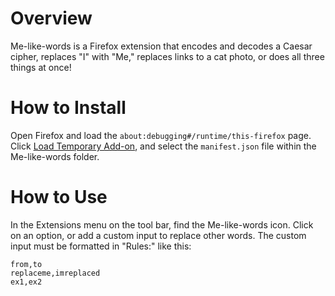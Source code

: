 # Overview

Me-like-words is a Firefox extension that encodes and decodes a Caesar cipher, replaces "I" with "Me," replaces links to a cat photo, or does all three things at once! 
 
# How to Install

Open Firefox and load the `about:debugging#/runtime/this-firefox` page. Click [Load Temporary Add-on](https://developer.mozilla.org/en-US/Add-ons/WebExtensions/Temporary_Installation_in_Firefox), and select the `manifest.json` file within the Me-like-words folder. 

# How to Use

In the Extensions menu on the tool bar, find the Me-like-words icon. Click on an option, or add a custom input to replace other words. The custom input must be formatted in "Rules:" like this:

```
from,to  
replaceme,imreplaced  
ex1,ex2  
```